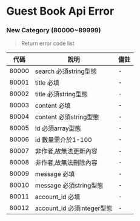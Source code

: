 # Guest Book Api Error

### New Category (80000~89999)
> Return error code list

| 代碼   | 說明 | 備註 |
| ------ | -------------------------------- | ------ |
| 80000 | search 必須string型態 | - |
| 80001 | title 必填 | - |
| 80002 | title 必須string型態 | - |
| 80003 | content 必填 | - |
| 80004 | content 必須string型態 | - |
| 80005 | id 必須array型態 | - |
| 80006 | id 數量需介於1-100 | - |
| 80007 | 非作者,故無法更新內容 | - |
| 80008 | 非作者,故無法刪除內容 | - |
| 80009 | message 必填  | - |
| 80010 | message 必須string型態  | - |
| 80011 | account_id 必填  | - |
| 80012 | account_id 必須integer型態  | - |

